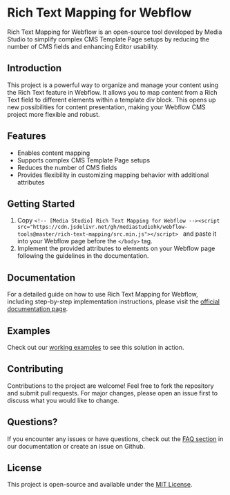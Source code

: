 # Rich Text Mapping for Webflow

Rich Text Mapping for Webflow is an open-source tool developed by Media Studio to simplify complex CMS Template Page setups by reducing the number of CMS fields and enhancing Editor usability. 

## Introduction
This project is a powerful way to organize and manage your content using the Rich Text feature in Webflow. It allows you to map content from a Rich Text field to different elements within a template div block. This opens up new possibilities for content presentation, making your Webflow CMS project more flexible and robust.

## Features
- Enables content mapping
- Supports complex CMS Template Page setups
- Reduces the number of CMS fields
- Provides flexibility in customizing mapping behavior with additional attributes

## Getting Started
1. Copy `<!-- [Media Studio] Rich Text Mapping for Webflow --><script src="https://cdn.jsdelivr.net/gh/mediastudiohk/webflow-tools@master/rich-text-mapping/src.min.js"></script> ` and paste it into your Webflow page before the `</body>` tag.
2. Implement the provided attributes to elements on your Webflow page following the guidelines in the documentation.

## Documentation
For a detailed guide on how to use Rich Text Mapping for Webflow, including step-by-step implementation instructions, please visit the [official documentation page](https://www.mediastudio.space/webflow-tools/rich-text-mapping).

## Examples
Check out our [working examples](https://www.mediastudio.space/webflow-tools/rich-text-mapping#examples) to see this solution in action. 

## Contributing
Contributions to the project are welcome! Feel free to fork the repository and submit pull requests. For major changes, please open an issue first to discuss what you would like to change.

## Questions?
If you encounter any issues or have questions, check out the [FAQ section](https://www.mediastudio.space/webflow-tools/rich-text-mapping#faq) in our documentation or create an issue on Github.

## License
This project is open-source and available under the [MIT License](#license-link).
